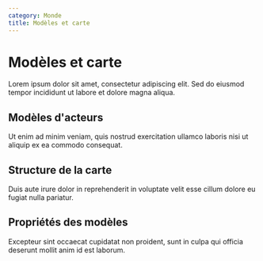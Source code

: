 ```yaml
---
category: Monde
title: Modèles et carte
---
```


# Modèles et carte

Lorem ipsum dolor sit amet, consectetur adipiscing elit. Sed do eiusmod tempor incididunt ut labore et dolore magna aliqua.

## Modèles d'acteurs

Ut enim ad minim veniam, quis nostrud exercitation ullamco laboris nisi ut aliquip ex ea commodo consequat.

## Structure de la carte

Duis aute irure dolor in reprehenderit in voluptate velit esse cillum dolore eu fugiat nulla pariatur.

## Propriétés des modèles

Excepteur sint occaecat cupidatat non proident, sunt in culpa qui officia deserunt mollit anim id est laborum.
